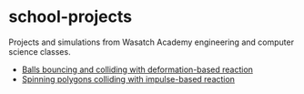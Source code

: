 # school-projects

Projects and simulations from Wasatch Academy engineering and computer science classes.

- [Balls bouncing and colliding with deformation-based reaction](https://zebengberg.github.io/school-projects/javascript/canvas_animations/collision.html)
- [Spinning polygons colliding with impulse-based reaction](https://zebengberg.github.io/school-projects/javascript/canvas_animations/spin.html)
